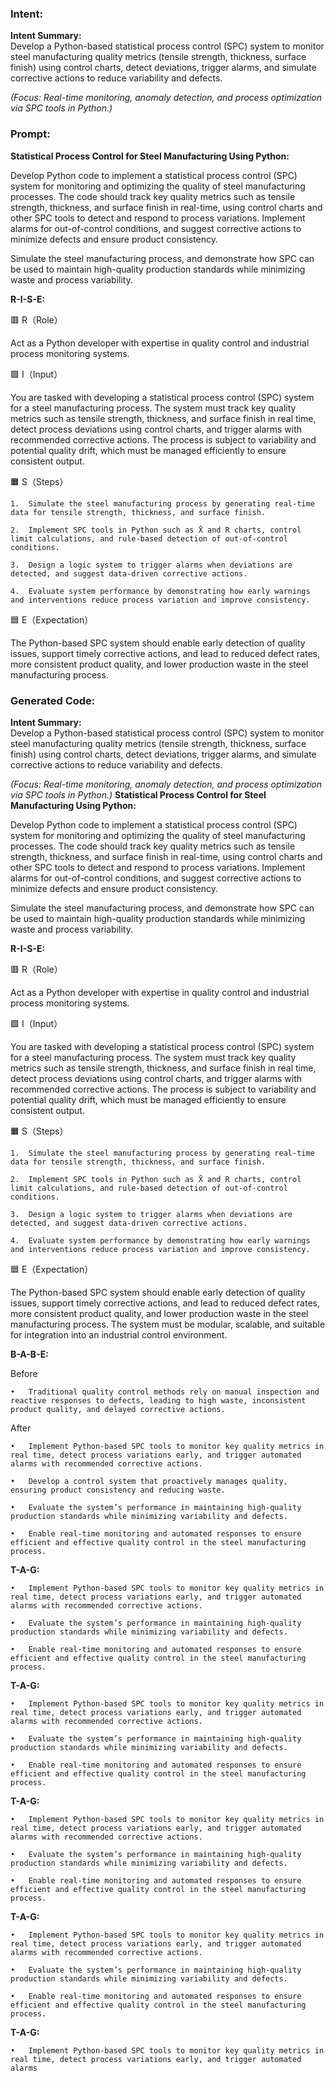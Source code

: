 ### Intent:
**Intent Summary:**  
Develop a Python-based statistical process control (SPC) system to monitor steel manufacturing quality metrics (tensile strength, thickness, surface finish) using control charts, detect deviations, trigger alarms, and simulate corrective actions to reduce variability and defects.  

*(Focus: Real-time monitoring, anomaly detection, and process optimization via SPC tools in Python.)*

### Prompt:
**Statistical Process Control for Steel Manufacturing Using Python:**

Develop Python code to implement a statistical process control (SPC) system for monitoring and optimizing the quality of steel manufacturing processes. The code should track key quality metrics such as tensile strength, thickness, and surface finish in real-time, using control charts and other SPC tools to detect and respond to process variations. Implement alarms for out-of-control conditions, and suggest corrective actions to minimize defects and ensure product consistency.

Simulate the steel manufacturing process, and demonstrate how SPC can be used to maintain high-quality production standards while minimizing waste and process variability.

**R-I-S-E:**

🟥 R（Role）

Act as a Python developer with expertise in quality control and industrial process monitoring systems.

🟩 I（Input）

You are tasked with developing a statistical process control (SPC) system for a steel manufacturing process. The system must track key quality metrics such as tensile strength, thickness, and surface finish in real time, detect process deviations using control charts, and trigger alarms with recommended corrective actions. The process is subject to variability and potential quality drift, which must be managed efficiently to ensure consistent output.

🟧 S（Steps）

	1.	Simulate the steel manufacturing process by generating real-time data for tensile strength, thickness, and surface finish.
 
	2.	Implement SPC tools in Python such as X̄ and R charts, control limit calculations, and rule-based detection of out-of-control conditions.
 
	3.	Design a logic system to trigger alarms when deviations are detected, and suggest data-driven corrective actions.
 
	4.	Evaluate system performance by demonstrating how early warnings and interventions reduce process variation and improve consistency.

🟦 E（Expectation）

The Python-based SPC system should enable early detection of quality issues, support timely corrective actions, and lead to reduced defect rates, more consistent product quality, and lower production waste in the steel manufacturing process.

### Generated Code:
**Intent Summary:**  
Develop a Python-based statistical process control (SPC) system to monitor steel manufacturing quality metrics (tensile strength, thickness, surface finish) using control charts, detect deviations, trigger alarms, and simulate corrective actions to reduce variability and defects.  

*(Focus: Real-time monitoring, anomaly detection, and process optimization via SPC tools in Python.)*
**Statistical Process Control for Steel Manufacturing Using Python:**

Develop Python code to implement a statistical process control (SPC) system for monitoring and optimizing the quality of steel manufacturing processes. The code should track key quality metrics such as tensile strength, thickness, and surface finish in real-time, using control charts and other SPC tools to detect and respond to process variations. Implement alarms for out-of-control conditions, and suggest corrective actions to minimize defects and ensure product consistency.

Simulate the steel manufacturing process, and demonstrate how SPC can be used to maintain high-quality production standards while minimizing waste and process variability.

**R-I-S-E:**

🟥 R（Role）

Act as a Python developer with expertise in quality control and industrial process monitoring systems.

🟩 I（Input）

You are tasked with developing a statistical process control (SPC) system for a steel manufacturing process. The system must track key quality metrics such as tensile strength, thickness, and surface finish in real time, detect process deviations using control charts, and trigger alarms with recommended corrective actions. The process is subject to variability and potential quality drift, which must be managed efficiently to ensure consistent output.

🟧 S（Steps）

	1.	Simulate the steel manufacturing process by generating real-time data for tensile strength, thickness, and surface finish.
 
	2.	Implement SPC tools in Python such as X̄ and R charts, control limit calculations, and rule-based detection of out-of-control conditions.
 
	3.	Design a logic system to trigger alarms when deviations are detected, and suggest data-driven corrective actions.
 
	4.	Evaluate system performance by demonstrating how early warnings and interventions reduce process variation and improve consistency.

🟦 E（Expectation）

The Python-based SPC system should enable early detection of quality issues, support timely corrective actions, and lead to reduced defect rates, more consistent product quality, and lower production waste in the steel manufacturing process. The system must be modular, scalable, and suitable for integration into an industrial control environment.

**B-A-B-E:**

Before

	•	Traditional quality control methods rely on manual inspection and reactive responses to defects, leading to high waste, inconsistent product quality, and delayed corrective actions.

After

	•	Implement Python-based SPC tools to monitor key quality metrics in real time, detect process variations early, and trigger automated alarms with recommended corrective actions.

	•	Develop a control system that proactively manages quality, ensuring product consistency and reducing waste.

	•	Evaluate the system’s performance in maintaining high-quality production standards while minimizing variability and defects.

	•	Enable real-time monitoring and automated responses to ensure efficient and effective quality control in the steel manufacturing process.

**T-A-G:**

	•	Implement Python-based SPC tools to monitor key quality metrics in real time, detect process variations early, and trigger automated alarms with recommended corrective actions.

	•	Evaluate the system’s performance in maintaining high-quality production standards while minimizing variability and defects.

	•	Enable real-time monitoring and automated responses to ensure efficient and effective quality control in the steel manufacturing process.

**T-A-G:**

	•	Implement Python-based SPC tools to monitor key quality metrics in real time, detect process variations early, and trigger automated alarms with recommended corrective actions.

	•	Evaluate the system’s performance in maintaining high-quality production standards while minimizing variability and defects.

	•	Enable real-time monitoring and automated responses to ensure efficient and effective quality control in the steel manufacturing process.

**T-A-G:**

	•	Implement Python-based SPC tools to monitor key quality metrics in real time, detect process variations early, and trigger automated alarms with recommended corrective actions.

	•	Evaluate the system’s performance in maintaining high-quality production standards while minimizing variability and defects.

	•	Enable real-time monitoring and automated responses to ensure efficient and effective quality control in the steel manufacturing process.

**T-A-G:**

	•	Implement Python-based SPC tools to monitor key quality metrics in real time, detect process variations early, and trigger automated alarms with recommended corrective actions.

	•	Evaluate the system’s performance in maintaining high-quality production standards while minimizing variability and defects.

	•	Enable real-time monitoring and automated responses to ensure efficient and effective quality control in the steel manufacturing process.

**T-A-G:**

	•	Implement Python-based SPC tools to monitor key quality metrics in real time, detect process variations early, and trigger automated alarms

